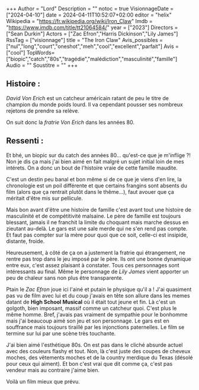 +++
Author = "Lord"
Description = ""
notoc = true
VisionnageDate = ["2024-04-10"]
date = 2024-04-11T10:52:07+02:00
editor = "helix"
Wikipedia = "https://fr.wikipedia.org/wiki/Iron_Claw"
Imdb = "https://www.imdb.com/title/tt21064584/"
year = ["2023"]
Directors = ["Sean Durkin"]
Actors = ["Zac Efron","Harris Dickinson","Lily James"]
RssTag = ["visionnage"]
title = "The Iron Claw"
Avis_possibles = ["nul","long","court","oneshot","meh","cool","excellent","parfait"]
Avis = ["cool"] 
TopWords=["biopic","catch","80s","tragédie","malédiction","masculinité","famille"]
Audio = ""
Soustitre = ""
+++
## Histoire : 
*David Von Erich* est un catcheur américain ratant de peu le titre de champion du monde poids lourd.
Il va cependant pousser ses nombreux rejetons de prendre sa relève.

On suit donc la *fratrie Von Erich* dans les années 80.

## Ressenti :
Et bhé, un biopic sur du catch des années 80… qu'est-ce que je m'inflige ?!
Non je dis ça mais j'ai bien aimé en fait malgré un sujet initial loin de mes intérets.
On a donc un bout de l'histoire vraie de cette famille maudite.

C'est un destin peu banal et bon même si de ce que je viens d'en lire, la chronologie est un poil différente et que certains frangins sont absents du film (alors que ça rentrait plutôt dans le thême…), faut avouer que ça méritait d'être mis sur pellicule.

Mais bon avant d'être une histoire de famille c'est avant tout une histoire de masculinité et de compétitivité malsaine.
Le père de famille est toujours blessant, jamais il ne franchit la limite du choquant mais marche dessus en zieutant au-delà.
Le gars est une sale merde qui ne s'en rend pas compte.
Et faut pas compter sur la mère pour quoi que ce soit, celle-ci est insipide, distante, froide.

Heureusement, à côté de ça on a justement la fratrie qui étrangement, ne rentre pas trop dans le jeu imposé par le père.
Ils ont une bonne dynamique entre eux, c'est assez plaisant à constater.
Tous ces personnages sont intéressants au final.
Même le personnage de *Lily James* vient apporter un peu de chaleur sans non plus être transparente.

Ptain le *Zac Efron* joue ici l'ainé et putain le physique qu'il a !
J'ai quasiment pas vu de film avec lui et du coup j'avais en tête son allure dans les memes datant de **High School Musical** où il était tout jeune et fin.
Là c'est un golgoth, bien imposant, massif comme un catcheur quoi.
C'est plus le même homme.
Bref, j'avais pas vraiment de sympathie pour le bonhomme mais j'ai beaucoup aimé son jeu et son personnage.
Le gars est en souffrance mais toujours tiraillé par les injonctions paternelles.
Le film se termine sur lui par une scène très touchante.

J'ai bien aimé l'esthétique 80s.
On est pas dans le cliché absurde actuel avec des couleurs flashy et tout.
Non, là c'est juste des coupes de cheveux moches, des vêtements moches et de la country merdique du Texas (désolé pour ceux qui aiment).
Et bon c'est vrai que dit comme ça, c'est pas vendeur mais au contraire j'aime bien.

Voilà un film mieux que prévu.

